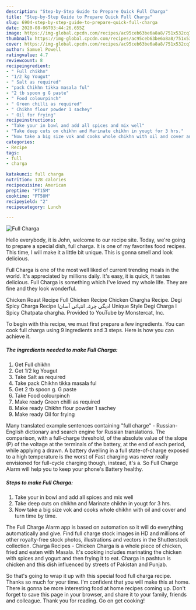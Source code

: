 ```yaml
---
description: "Step-by-Step Guide to Prepare Quick Full Charga"
title: "Step-by-Step Guide to Prepare Quick Full Charga"
slug: 6904-step-by-step-guide-to-prepare-quick-full-charga
date: 2020-08-06T03:44:26.655Z
image: https://img-global.cpcdn.com/recipes/ac95ceb63be6a8a8/751x532cq70/full-charga-recipe-main-photo.jpg
thumbnail: https://img-global.cpcdn.com/recipes/ac95ceb63be6a8a8/751x532cq70/full-charga-recipe-main-photo.jpg
cover: https://img-global.cpcdn.com/recipes/ac95ceb63be6a8a8/751x532cq70/full-charga-recipe-main-photo.jpg
author: Samuel Powell
ratingvalue: 4.7
reviewcount: 8
recipeingredient:
- " Full chikhn"
- "1/2 kg Yougut"
- " Salt as required"
- "pack Chikhn tikka masala ful"
- "2 tb spoon g G paste"
- " Food colourpinch"
- " Green chilli as required"
- " Chikhn flour powder 1 sachey"
- " Oil for frying"
recipeinstructions:
- "Take your in bowl and add all spices and mix well"
- "Take deep cuts on chikhn and Marinate chikhn in yougt for 3 hrs."
- "Now take a big size vok and cooks whole chikhn with oil and cover and turn time by time."
categories:
- Recipe
tags:
- full
- charga

katakunci: full charga 
nutrition: 128 calories
recipecuisine: American
preptime: "PT15M"
cooktime: "PT50M"
recipeyield: "2"
recipecategory: Lunch

---
```



![Full Charga](https://img-global.cpcdn.com/recipes/ac95ceb63be6a8a8/751x532cq70/full-charga-recipe-main-photo.jpg)

Hello everybody, it is John, welcome to our recipe site. Today, we're going to prepare a special dish, full charga. It is one of my favorites food recipes. This time, I will make it a little bit unique. This is gonna smell and look delicious.

Full Charga is one of the most well liked of current trending meals in the world. It's appreciated by millions daily. It's easy, it is quick, it tastes delicious. Full Charga is something which I've loved my whole life. They are fine and they look wonderful.

Chicken Roast Recipe Full Chicken Recipe Chicken Chargha Recipe. Degi Spicy Charga Recipe Iدیگی چرغہ انتہائی آسانI Unique Style Degi Charga I Spicy Chatpata chargha. Provided to YouTube by Monstercat, Inc.


To begin with this recipe, we must first prepare a few ingredients. You can cook full charga using 9 ingredients and 3 steps. Here is how you can achieve it.

<!--inarticleads1-->

##### The ingredients needed to make Full Charga:

1. Get  Full chikhn
1. Get 1/2 kg Yougut
1. Take  Salt as required
1. Take pack Chikhn tikka masala ful
1. Get 2 tb spoon g. G paste
1. Take  Food colourpinch
1. Make ready  Green chilli as required
1. Make ready  Chikhn flour powder 1 sachey
1. Make ready  Oil for frying


Many translated example sentences containing &#34;full charge&#34; - Russian-English dictionary and search engine for Russian translations. The comparison, with a full-charge threshold, of the absolute value of the slope (P) of the voltage at the terminals of the battery, at the end of each period, while applying a drawn. A battery dwelling in a full state-of-charge exposed to a high temperature is the worst of Fast charging was never really envisioned for full-cycle charging though, instead, it&#39;s a. So Full Charge Alarm will help you to keep your phone&#39;s Battery healthy. 

<!--inarticleads2-->

##### Steps to make Full Charga:

1. Take your in bowl and add all spices and mix well
1. Take deep cuts on chikhn and Marinate chikhn in yougt for 3 hrs.
1. Now take a big size vok and cooks whole chikhn with oil and cover and turn time by time.


The Full Charge Alarm app is based on automation so it will do everything automatically and give. Find full charge stock images in HD and millions of other royalty-free stock photos, illustrations and vectors in the Shutterstock collection. Charga Recipes - Chicken Charga is a whole piece of chicken, fried and eaten with Masala. It&#39;s cooking includes marinating the chicken with spices and yogurt and then frying it to eat. Charga in pashtun is chicken and this dish influenced by streets of Pakistan and Punjab. 

So that's going to wrap it up with this special food full charga recipe. Thanks so much for your time. I'm confident that you will make this at home. There is gonna be more interesting food at home recipes coming up. Don't forget to save this page in your browser, and share it to your family, friends and colleague. Thank you for reading. Go on get cooking!
